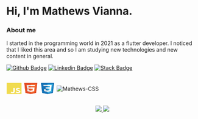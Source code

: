 
# Hi, I'm Mathews Vianna.

### About me
I started in the programming world in 2021 as a flutter developer. I noticed that I liked this area and so I am studying new technologies and new content in general.

[![Github Badge](https://img.shields.io/badge/-Github-000?style=flat-square&logo=Github&logoColor=white&link=https://github.com/VagnerBellacosa)](https://github.com/mathews123)
[![Linkedin Badge](https://img.shields.io/badge/-LinkedIn-blue?style=flat-square&logo=Linkedin&logoColor=white&link=https://www.linkedin.com/in/vagnerbellacosa/)](https://www.linkedin.com/in/mathews-pinheiro-21bb23210/)
[![Stack Badge](https://img.shields.io/badge/-Stack%20overflow-FE7A16?style=flat-square&logo=stack-overflow&logoColor=white&link=https://stackoverflow.com/users/16342776/vagner-bellacosa)](https://stackoverflow.com/users/15796555/mathews)
<div style="display: inline_block"><br>
  <img align="center" alt="Mathews-Js" height="30" width="40" src="https://raw.githubusercontent.com/devicons/devicon/master/icons/javascript/javascript-plain.svg">
  <img align="center" alt="Mathews-HTML" height="30" width="40" src="https://raw.githubusercontent.com/devicons/devicon/master/icons/html5/html5-original.svg">
  <img align="center" alt="Mathews-CSS" height="30" width="40" src="https://raw.githubusercontent.com/devicons/devicon/master/icons/css3/css3-original.svg">
  <img align="center" alt="Mathews-CSS" height="30" width="40" src="https://cdn.jsdelivr.net/gh/devicons/devicon/icons/flutter/flutter-original.svg" />
</div>

  ##

<div align="center">
  <a href="https://github.com/mathews123">
  <img height="180em" src="https://github-readme-stats.vercel.app/api?username=mathews123&show_icons=true&theme=dracula&include_all_commits=true&count_private=true"/>
  <img height="180em" src="https://github-readme-stats.vercel.app/api/top-langs/?username=mathews123&layout=compact&langs_count=7&theme=dracula"/>
</div>

  ##
